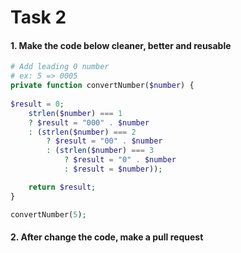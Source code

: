 # Task 2

#### 1. Make the code below cleaner, better and reusable

```php
# Add leading 0 number
# ex: 5 => 0005
private function convertNumber($number) {
    
$result = 0;
    strlen($number) === 1 
    ? $result = "000" . $number 
    : (strlen($number) === 2 
        ? $result = "00" . $number 
        : (strlen($number) === 3 
            ? $result = "0" . $number 
            : $result = $number));

    return $result;
}

convertNumber(5);
```

#### 2. After change the code, make a pull request
